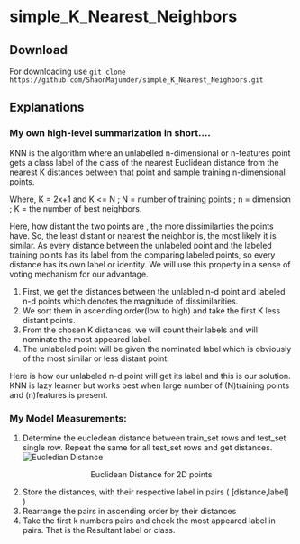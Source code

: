 # simple_K_Nearest_Neighbors 
## Download 
For downloading use 
       `git clone https://github.com/ShaonMajumder/simple_K_Nearest_Neighbors.git` 
## Explanations
### My own high-level summarization in short....
KNN is the algorithm where an unlabelled n-dimensional or n-features
 point gets a class label of the class of the nearest Euclidean
 distance from the nearest K distances between that point and sample training n-dimensional
 points.

Where, K = 2x+1 and K <= N ; N = number of training points ; n = dimension ; K = the number of best neighbors.

Here, how distant the two points are , the more dissimilarties the points have.
So, the least distant or nearest the neighbor is, the most likely it is similar.
As every distance between the unlabeled point and the labeled training points has its label from the comparing labeled points,
so every distance has its own label or identity. We will use this property in a sense of voting mechanism for our advantage.

 1. First, we get the distances between the unlabled n-d point and labeled n-d points which denotes the magnitude of dissimilarities.
 2. We sort them in ascending order(low to high) and take the first K less distant points. 
 3. From the chosen K distances, we will count their labels and will nominate the most appeared label.
 4. The unlabeled point will be given the nominated label which is obviously of the most similar or less distant point.

Here is how our unlabeled n-d point will get its label and this is our solution.
KNN is lazy learner but works best when large number of (N)training points and (n)features is present.




### My Model Measurements:

1. Determine the eucledean distance between train_set rows and test_set single row. Repeat the same for all test_set rows 
and get distances.
![Eucledian Distance](https://github.com/ShaonMajumder/simple_K_Nearest_Neighbors/blob/master/pics/knn.png)
<p align="center">Euclidean Distance for 2D points</p>

2. Store the distances, with their respective label in pairs ( [distance,label] )
3. Rearrange the pairs in ascending order by their distances
4. Take the first k numbers pairs and check the most appeared label in pairs. That is the Resultant label or class.

